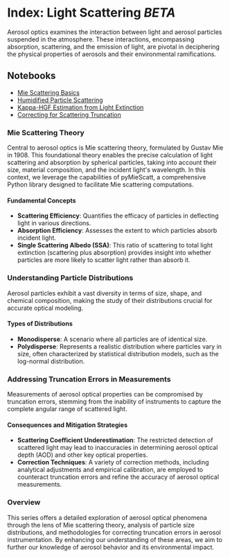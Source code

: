 # Index: Light Scattering *BETA*

Aerosol optics examines the interaction between light and aerosol particles suspended in the atmosphere. These interactions, encompassing absorption, scattering, and the emission of light, are pivotal in deciphering the physical properties of aerosols and their environmental ramifications.

## Notebooks
- [Mie Scattering Basics](notebooks/mie_basics.ipynb)
- [Humidified Particle Scattering](notebooks/humid_scattering.ipynb)
- [Kappa-HGF Estimation from Light Extinction](notebooks/kappa_vs_extinction.ipynb)
- [Correcting for Scattering Truncation](notebooks/scattering_truncation.ipynb)


### Mie Scattering Theory

Central to aerosol optics is Mie scattering theory, formulated by Gustav Mie in 1908. This foundational theory enables the precise calculation of light scattering and absorption by spherical particles, taking into account their size, material composition, and the incident light's wavelength. In this context, we leverage the capabilities of pyMieScatt, a comprehensive Python library designed to facilitate Mie scattering computations.

#### Fundamental Concepts

- **Scattering Efficiency**: Quantifies the efficacy of particles in deflecting light in various directions.
- **Absorption Efficiency**: Assesses the extent to which particles absorb incident light.
- **Single Scattering Albedo (SSA)**: This ratio of scattering to total light extinction (scattering plus absorption) provides insight into whether particles are more likely to scatter light rather than absorb it.

### Understanding Particle Distributions

Aerosol particles exhibit a vast diversity in terms of size, shape, and chemical composition, making the study of their distributions crucial for accurate optical modeling.

#### Types of Distributions

- **Monodisperse**: A scenario where all particles are of identical size.
- **Polydisperse**: Represents a realistic distribution where particles vary in size, often characterized by statistical distribution models, such as the log-normal distribution.

### Addressing Truncation Errors in Measurements

Measurements of aerosol optical properties can be compromised by truncation errors, stemming from the inability of instruments to capture the complete angular range of scattered light.

#### Consequences and Mitigation Strategies

- **Scattering Coefficient Underestimation**: The restricted detection of scattered light may lead to inaccuracies in determining aerosol optical depth (AOD) and other key optical properties.
- **Correction Techniques**: A variety of correction methods, including analytical adjustments and empirical calibration, are employed to counteract truncation errors and refine the accuracy of aerosol optical measurements.

### Overview

This series offers a detailed exploration of aerosol optical phenomena through the lens of Mie scattering theory, analysis of particle size distributions, and methodologies for correcting truncation errors in aerosol instrumentation. By enhancing our understanding of these areas, we aim to further our knowledge of aerosol behavior and its environmental impact.

